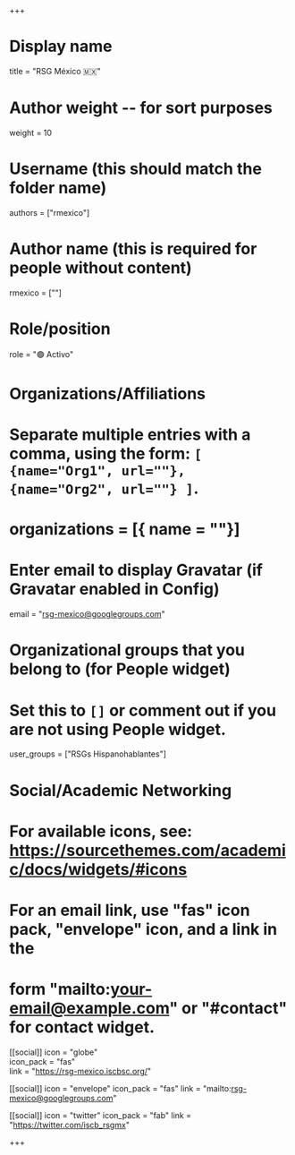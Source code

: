 +++
# Display name
title = "RSG México 🇲🇽"

# Author weight -- for sort purposes
weight = 10

# Username (this should match the folder name)
authors = ["rmexico"]

# Author name (this is required for people without content)
rmexico = [""]

# Role/position
role = ":green_circle: Activo"

# Organizations/Affiliations
#   Separate multiple entries with a comma, using the form: `[ {name="Org1", url=""}, {name="Org2", url=""} ]`.
# organizations = [{ name = ""}]

# Enter email to display Gravatar (if Gravatar enabled in Config)
email = "rsg-mexico@googlegroups.com"

# Organizational groups that you belong to (for People widget)
#   Set this to `[]` or comment out if you are not using People widget.
user_groups = ["RSGs Hispanohablantes"]

# Social/Academic Networking
# For available icons, see: https://sourcethemes.com/academic/docs/widgets/#icons
#   For an email link, use "fas" icon pack, "envelope" icon, and a link in the
#   form "mailto:your-email@example.com" or "#contact" for contact widget.

[[social]]
icon = "globe"        
icon_pack = "fas"      
link = "https://rsg-mexico.iscbsc.org/"

[[social]]
  icon = "envelope"
  icon_pack = "fas"
  link = "mailto:rsg-mexico@googlegroups.com"

  [[social]]
  icon = "twitter"
  icon_pack = "fab"
  link = "https://twitter.com/iscb_rsgmx"

+++